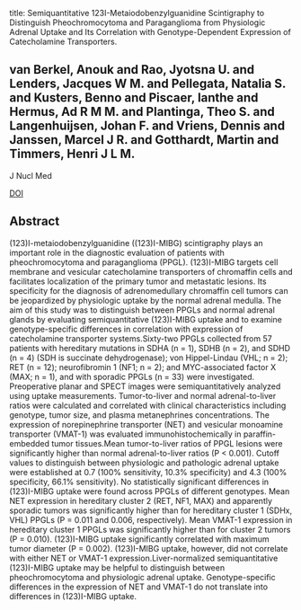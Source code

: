 title: Semiquantitative 123I-Metaiodobenzylguanidine Scintigraphy to Distinguish Pheochromocytoma and Paraganglioma from Physiologic Adrenal Uptake and Its Correlation with Genotype-Dependent Expression of Catecholamine Transporters.

## van Berkel, Anouk and Rao, Jyotsna U. and Lenders, Jacques W M. and Pellegata, Natalia S. and Kusters, Benno and Piscaer, Ianthe and Hermus, Ad R M M. and Plantinga, Theo S. and Langenhuijsen, Johan F. and Vriens, Dennis and Janssen, Marcel J R. and Gotthardt, Martin and Timmers, Henri J L M.
J Nucl Med

<a href="https://doi.org/10.2967/jnumed.115.154815">DOI</a>

## Abstract
(123)I-metaiodobenzylguanidine ((123)I-MIBG) scintigraphy plays an important role in the diagnostic evaluation of patients with pheochromocytoma and paraganglioma (PPGL). (123)I-MIBG targets cell membrane and vesicular catecholamine transporters of chromaffin cells and facilitates localization of the primary tumor and metastatic lesions. Its specificity for the diagnosis of adrenomedullary chromaffin cell tumors can be jeopardized by physiologic uptake by the normal adrenal medulla. The aim of this study was to distinguish between PPGLs and normal adrenal glands by evaluating semiquantitative (123)I-MIBG uptake and to examine genotype-specific differences in correlation with expression of catecholamine transporter systems.Sixty-two PPGLs collected from 57 patients with hereditary mutations in SDHA (n = 1), SDHB (n = 2), and SDHD (n = 4) (SDH is succinate dehydrogenase); von Hippel-Lindau (VHL; n = 2); RET (n = 12); neurofibromin 1 (NF1; n = 2); and MYC-associated factor X (MAX; n = 1), and with sporadic PPGLs (n = 33) were investigated. Preoperative planar and SPECT images were semiquantitatively analyzed using uptake measurements. Tumor-to-liver and normal adrenal-to-liver ratios were calculated and correlated with clinical characteristics including genotype, tumor size, and plasma metanephrines concentrations. The expression of norepinephrine transporter (NET) and vesicular monoamine transporter (VMAT-1) was evaluated immunohistochemically in paraffin-embedded tumor tissues.Mean tumor-to-liver ratios of PPGL lesions were significantly higher than normal adrenal-to-liver ratios (P < 0.001). Cutoff values to distinguish between physiologic and pathologic adrenal uptake were established at 0.7 (100% sensitivity, 10.3% specificity) and 4.3 (100% specificity, 66.1% sensitivity). No statistically significant differences in (123)I-MIBG uptake were found across PPGLs of different genotypes. Mean NET expression in hereditary cluster 2 (RET, NF1, MAX) and apparently sporadic tumors was significantly higher than for hereditary cluster 1 (SDHx, VHL) PPGLs (P = 0.011 and 0.006, respectively). Mean VMAT-1 expression in hereditary cluster 1 PPGLs was significantly higher than for cluster 2 tumors (P = 0.010). (123)I-MIBG uptake significantly correlated with maximum tumor diameter (P = 0.002). (123)I-MIBG uptake, however, did not correlate with either NET or VMAT-1 expression.Liver-normalized semiquantitative (123)I-MIBG uptake may be helpful to distinguish between pheochromocytoma and physiologic adrenal uptake. Genotype-specific differences in the expression of NET and VMAT-1 do not translate into differences in (123)I-MIBG uptake.

